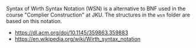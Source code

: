 Syntax of Wirth Syntax Notation (WSN) is a alternative to BNF used in the course "Complier Construction" at JKU. The structures in the `wsn` folder are based on this notation.

* https://dl.acm.org/doi/10.1145/359863.359883
* https://en.wikipedia.org/wiki/Wirth_syntax_notation